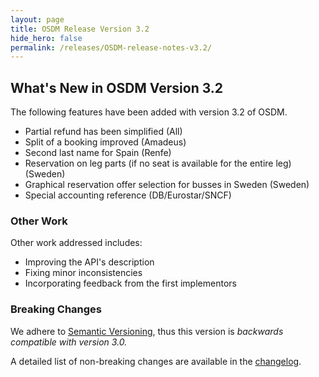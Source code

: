 ```yaml
---
layout: page
title: OSDM Release Version 3.2
hide_hero: false
permalink: /releases/OSDM-release-notes-v3.2/
---
```


## What's New in OSDM Version 3.2

The following features have been added with version 3.2 of OSDM.

- Partial refund has been simplified (All)
- Split of a booking improved (Amadeus)
- Second last name for Spain (Renfe)
- Reservation on leg parts (if no seat is available for the entire leg) (Sweden)
- Graphical reservation offer selection for busses in Sweden (Sweden)
- Special accounting reference (DB/Eurostar/SNCF)

### Other Work

Other work addressed includes:

- Improving the API's description
- Fixing minor inconsistencies
- Incorporating feedback from the first implementors

### Breaking Changes

We adhere to [Semantic Versioning](https://semver.org/), thus this version is
_backwards compatible with version 3.0._

A detailed list of non-breaking changes are available in the
[changelog](https://github.com/UnionInternationalCheminsdeFer/OSDM/blob/master/specification/v3.2/ChangeLog.md).
